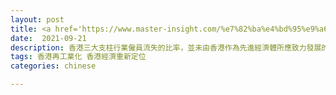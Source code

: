 ```yaml
---
layout: post
title: <a href='https://www.master-insight.com/%e7%82%ba%e4%bd%95%e9%a6%99%e6%b8%af%e7%b6%93%e6%bf%9f%e9%a8%b0%e9%a3%9b%e5%8d%bb%e6%9c%aa%e5%b8%b6%e4%be%86%e5%85%b1%e5%90%8c%e5%af%8c%e8%a3%95%ef%bc%9f/' target="_blank">為何香港經濟騰飛卻未帶來共同富裕</a> 
date:  2021-09-21 
description: 香港三大支柱行業僱員流失的比率，並未由香港作為先進經濟體所應致力發展的高科技知識密集行業補上，反而像眾多西方國家一樣，落入收入較低的服務業之中，尤其是零售和個人服務。
tags: 香港再工業化 香港經濟重新定位
categories: chinese

---
```

